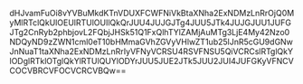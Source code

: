 dHJvamFuOi8vYVBuMkdKTnVDUXFCWFNiVkBtaXNha2ExNDMzLnRrOjQ0MyMlRTclQkUlOEUlRTUlOUIlQkQrJUU4JUJGJTg4JUU5JTk4JUJGJUU1JUFGJTg2CnRyb2phbjovL2FQbjJHSk51Q1FxQlhTYlZAMjAuMTg3LjE4My42Nzo0NDQyND9zZWN1cml0eT10bHMmaGVhZGVyVHlwZT1ub25lJnR5cGU9dGNwJnNuaT1taXNha2ExNDMzLnRrIyVFNyVCRSU4RSVFNSU5QiVCRCslRTglQkYlODglRTklOTglQkYlRTUlQUYlODYrJUU5JUE2JTk5JUU2JUI4JUFGKyVFNCVCOCVBRCVFOCVCRCVBQw==
